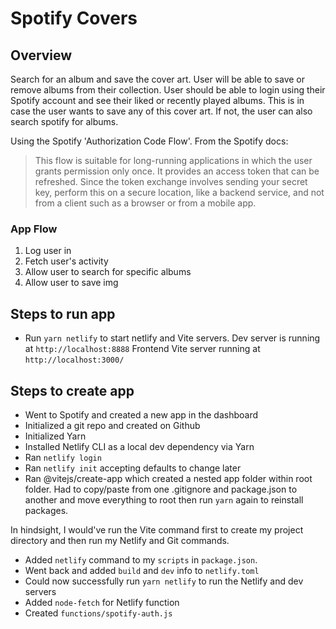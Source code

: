 # Spotify Covers

## Overview

Search for an album and save the cover art. User will be able to save or remove albums from their collection.
User should be able to login using their Spotify account and see their liked or recently played albums. This is in case the user wants to save any of this cover art. If not, the user can also search spotify for albums.

Using the Spotify 'Authorization Code Flow'. From the Spotify docs:

> This flow is suitable for long-running applications in which the user grants permission only once. It provides an access token that can be refreshed. Since the token exchange involves sending your secret key, perform this on a secure location, like a backend service, and not from a client such as a browser or from a mobile app.

### App Flow

1. Log user in
1. Fetch user's activity
1. Allow user to search for specific albums
1. Allow user to save img

## Steps to run app

- Run `yarn netlify` to start netlify and Vite servers.
  Dev server is running at `http://localhost:8888`
  Frontend Vite server running at `http://localhost:3000/`

## Steps to create app

- Went to Spotify and created a new app in the dashboard
- Initialized a git repo and created on Github
- Initialized Yarn
- Installed Netlify CLI as a local dev dependency via Yarn
- Ran `netlify login`
- Ran `netlify init` accepting defaults to change later
- Ran @vitejs/create-app which created a nested app folder within root folder. Had to copy/paste from one .gitignore and package.json to another and move everything to root then run `yarn` again to reinstall packages.

In hindsight, I would've run the Vite command first to create my project directory and then run my Netlify and Git commands.

- Added `netlify` command to my `scripts` in `package.json`.
- Went back and added `build` and `dev` info to `netlify.toml`
- Could now successfully run `yarn netlify` to run the Netlify and dev servers
- Added `node-fetch` for Netlify function
- Created `functions/spotify-auth.js`
